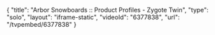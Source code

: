 {
    "title": "Arbor Snowboards :: Product Profiles - Zygote Twin",
    "type": "solo",
    "layout": "iframe-static",
    "videoId": "6377838",
    "url": "\/tvpembed\/6377838"
}